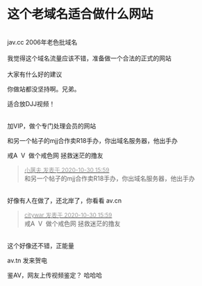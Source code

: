 # 这个老域名适合做什么网站


<br />
jav.cc 2006年老色批域名<br />
<br />
我觉得这个域名流量应该不错，准备做一个合法的正式的网站<br />
<br />
大家有什么好的建议

你做站都没坚持啊。兄弟。

适合放DJJ视频！<br />
<br />
<img src="static/image/smiley/default/lol.gif" smilieid="12" border="0" alt="" /><img src="static/image/smiley/default/lol.gif" smilieid="12" border="0" alt="" /><img src="static/image/smiley/default/lol.gif" smilieid="12" border="0" alt="" />

加VIP，做个专门处理会员的网站

和另一个帖子的mjj合作卖R18手办，你出域名服务器，他出手办<img src="static/image/smiley/default/lol.gif" smilieid="12" border="0" alt="" />

戒A&nbsp;&nbsp;V&nbsp;&nbsp;做个戒色网 拯救迷茫的撸友

<div class="quote"><blockquote><font size="2"><a href="https://www.hostloc.com/forum.php?mod=redirect&amp;goto=findpost&amp;pid=9375657&amp;ptid=760279" target="_blank"><font color="#999999">小屠夫 发表于 2020-10-30 15:59</font></a></font><br />
和另一个帖子的mjj合作卖R18手办，你出域名服务器，他出手办</blockquote></div><br />
好像有人在做了，还北岸了，你看看 av.cn

<div class="quote"><blockquote><font size="2"><a href="https://www.hostloc.com/forum.php?mod=redirect&amp;goto=findpost&amp;pid=9375658&amp;ptid=760279" target="_blank"><font color="#999999">citywar 发表于 2020-10-30 15:59</font></a></font><br />
戒A&nbsp;&nbsp;V&nbsp;&nbsp;做个戒色网 拯救迷茫的撸友</blockquote></div><br />
这个好像还不错，正能量

av.tn 发来贺电&nbsp; &nbsp;&nbsp; &nbsp;&nbsp; &nbsp;&nbsp; &nbsp;&nbsp; &nbsp;&nbsp; &nbsp;&nbsp; &nbsp;&nbsp; &nbsp;&nbsp; &nbsp;&nbsp; &nbsp;&nbsp;&nbsp;

鉴AV，网友上传视频鉴定？ 哈哈哈
